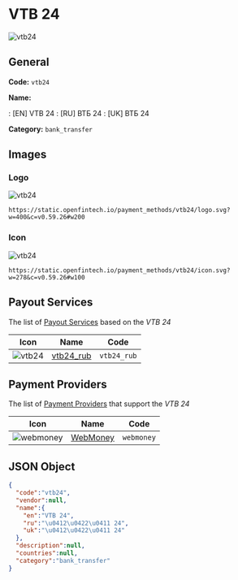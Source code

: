 
# VTB 24 
![vtb24](https://static.openfintech.io/payment_methods/vtb24/logo.svg?w=400&c=v0.59.26#w200)  

## General 
**Code:** `vtb24` 
 
**Name:** 
 
:	[EN] VTB 24 
:	[RU] ВТБ 24 
:	[UK] ВТБ 24 
 
**Category:** `bank_transfer` 
 

## Images 

### Logo 
![vtb24](https://static.openfintech.io/payment_methods/vtb24/logo.svg?w=400&c=v0.59.26#w200)  

```
https://static.openfintech.io/payment_methods/vtb24/logo.svg?w=400&c=v0.59.26#w200
```  

### Icon 
![vtb24](https://static.openfintech.io/payment_methods/vtb24/icon.svg?w=278&c=v0.59.26#w100)  

```
https://static.openfintech.io/payment_methods/vtb24/icon.svg?w=278&c=v0.59.26#w100
```  

## Payout Services 
 
The list of [Payout Services](/payout-services/) based on the _VTB 24_ 

|Icon|Name|Code| 
|:---:|:---:|:---:| 
|![vtb24](https://static.openfintech.io/payout_methods/vtb24/icon.svg?w=278&c=v0.59.26#w40) |[vtb24_rub](/payout-services/vtb24_rub/)|`vtb24_rub`| 
 

## Payment Providers 
 
The list of [Payment Providers](/payment-providers/) that support the _VTB 24_ 

|Icon|Name|Code| 
|:---:|:---:|:---:| 
|![webmoney](https://static.openfintech.io/payment_providers/webmoney/icon.svg?w=278&c=v0.59.26#w100) |[WebMoney](/payment-providers/webmoney/)|`webmoney`| 
 

## JSON Object 

```json
{
  "code":"vtb24",
  "vendor":null,
  "name":{
    "en":"VTB 24",
    "ru":"\u0412\u0422\u0411 24",
    "uk":"\u0412\u0422\u0411 24"
  },
  "description":null,
  "countries":null,
  "category":"bank_transfer"
}
```  
